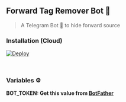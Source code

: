 ## Forward Tag Remover Bot 🤖
>A Telegram Bot 🤖 to hide forward source
 
### Installation (Cloud) 
 
[![Deploy](https://www.herokucdn.com/deploy/button.svg)](https://heroku.com/deploy?template=https://github.com/disneyteam76/ForwardTagRemoverBot/tree/main)

<br/>

### Variables ⚙️
 **BOT_TOKEN: Get this value from [BotFather](https://telegram.dog/Botfather)**



